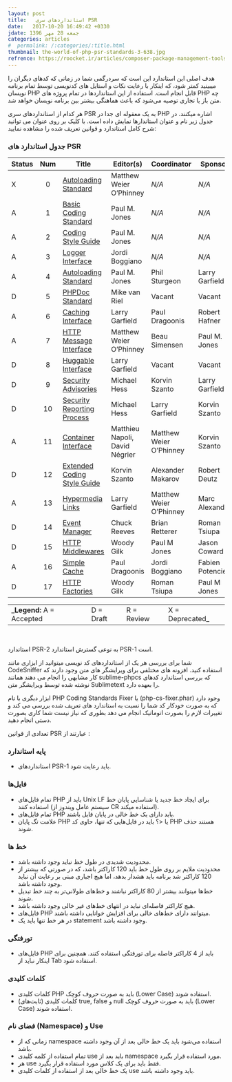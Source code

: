 ```yaml
---
layout: post
title:   استانداردهای سری PSR
date:   2017-10-20 16:49:42 +0330
jdate: جمعه 28 مهر 1396
categories: articles
#  permalink: /:categories/:title.html
thumbnail: the-world-of-php-psr-standards-3-638.jpg
refrence: https://roocket.ir/articles/composer-package-management-tools-and-plugins-in-php
---
```

<p>هدف اصلی این استاندارد این است که سردرگمی شما در زمانی که کدهای دیگران را میبینید کمتر شود، که اینکار با رعایت نکات و استایل های کدنویسی توسط تمام برنامه نویسان PHP قابل انجام است.
استفاده از این استانداردها در تمام پروژه های PHP چه متن باز یا تجاری توصیه می‌شود که باعث هماهنگی بیشتر بین برنامه نویسان خواهد شد.
<p>هر کدام از استانداردهای سری PSR به یک معقوله ای جدا در PHP اشاره میکنند.
در جدول زیر نام و عنوان استاندارها نمایش داده است. با کلیک بر روی عنوان می توانید شرح کامل استاندارد و قوانین تعریف شده را مشاهده نمایید:
</p>


<h3 >جدول استاندارد های PSR</h3>

<div class="responsive-table" >
<table style="direction:ltr">
  <thead>
    <tr>
      <th>Status</th>
      <th style="text-align: center">Num</th>
      <th>Title</th>
      <th>Editor(s)</th>
      <th>Coordinator</th>
      <th>Sponsor</th>
    </tr>
  </thead>
  <tbody>
    <tr>
      <td>X</td>
      <td style="text-align: center">0</td>
      <td><a target="_blank" href="http://www.php-fig.org/psr/psr-0/">Autoloading Standard</a></td>
      <td>Matthew Weier O’Phinney</td>
      <td><em>N/A</em></td>
      <td><em>N/A</em></td>
    </tr>
    <tr>
      <td>A</td>
      <td style="text-align: center">1</td>
      <td><a target="_blank" href="http://www.php-fig.org/psr/psr-1/">Basic Coding Standard</a></td>
      <td>Paul M. Jones</td>
      <td><em>N/A</em></td>
      <td><em>N/A</em></td>
    </tr>
    <tr>
      <td>A</td>
      <td style="text-align: center">2</td>
      <td><a target="_blank" href="http://www.php-fig.org/psr/psr-2/">Coding Style Guide</a></td>
      <td>Paul M. Jones</td>
      <td><em>N/A</em></td>
      <td><em>N/A</em></td>
    </tr>
    <tr>
      <td>A</td>
      <td style="text-align: center">3</td>
      <td><a target="_blank" href="http://www.php-fig.org/psr/psr-3/">Logger Interface</a></td>
      <td>Jordi Boggiano</td>
      <td><em>N/A</em></td>
      <td><em>N/A</em></td>
    </tr>
    <tr>
      <td>A</td>
      <td style="text-align: center">4</td>
      <td><a target="_blank" href="http://www.php-fig.org/psr/psr-4/">Autoloading Standard</a></td>
      <td>Paul M. Jones</td>
      <td>Phil Sturgeon</td>
      <td>Larry Garfield</td>
    </tr>
    <tr>
      <td>D</td>
      <td style="text-align: center">5</td>
      <td><a target="_blank" href="https://github.com/phpDocumentor/fig-standards/tree/master/proposed">PHPDoc Standard</a></td>
      <td>Mike van Riel</td>
      <td>Vacant</td>
      <td>Vacant</td>
    </tr>
    <tr>
      <td>A</td>
      <td style="text-align: center">6</td>
      <td><a target="_blank" href="http://www.php-fig.org/psr/psr-6/">Caching Interface</a></td>
      <td>Larry Garfield</td>
      <td>Paul Dragoonis</td>
      <td>Robert Hafner</td>
    </tr>
    <tr>
      <td>A</td>
      <td style="text-align: center">7</td>
      <td><a target="_blank" href="http://www.php-fig.org/psr/psr-7/">HTTP Message Interface</a></td>
      <td>Matthew Weier O’Phinney</td>
      <td>Beau Simensen</td>
      <td>Paul M. Jones</td>
    </tr>
    <tr>
      <td>D</td>
      <td style="text-align: center">8</td>
      <td><a target="_blank" href="https://github.com/php-fig/fig-standards/blob/master/proposed/psr-8-hug">Huggable Interface</a></td>
      <td>Larry Garfield</td>
      <td>Vacant</td>
      <td>Vacant</td>
    </tr>
    <tr>
      <td>D</td>
      <td style="text-align: center">9</td>
      <td><a target="_blank" href="https://github.com/php-fig/fig-standards/blob/master/proposed/security-disclosure-publication.md">Security Advisories</a></td>
      <td>Michael Hess</td>
      <td>Korvin Szanto</td>
      <td>Larry Garfield</td>
    </tr>
    <tr>
      <td>D</td>
      <td style="text-align: center">10</td>
      <td><a target="_blank" href="https://github.com/php-fig/fig-standards/blob/master/proposed/security-reporting-process.md">Security Reporting Process</a></td>
      <td>Michael Hess</td>
      <td>Larry Garfield</td>
      <td>Korvin Szanto</td>
    </tr>
    <tr>
      <td>A</td>
      <td style="text-align: center">11</td>
      <td><a target="_blank" href="http://www.php-fig.org/psr/psr-11/">Container Interface</a></td>
      <td>Matthieu Napoli, David Négrier</td>
      <td>Matthew Weier O’Phinney</td>
      <td>Korvin Szanto</td>
    </tr>
    <tr>
      <td>D</td>
      <td style="text-align: center">12</td>
      <td><a target="_blank" href="https://github.com/php-fig/fig-standards/blob/master/proposed/extended-coding-style-guide.md">Extended Coding Style Guide</a></td>
      <td>Korvin Szanto</td>
      <td>Alexander Makarov</td>
      <td>Robert Deutz</td>
    </tr>
    <tr>
      <td>A</td>
      <td style="text-align: center">13</td>
      <td><a target="_blank" href="http://www.php-fig.org/psr/psr-13/">Hypermedia Links</a></td>
      <td>Larry Garfield</td>
      <td>Matthew Weier O’Phinney</td>
      <td>Marc Alexander</td>
    </tr>
    <tr>
      <td>D</td>
      <td style="text-align: center">14</td>
      <td><a target="_blank" href="https://github.com/php-fig/fig-standards/blob/master/proposed/event-manager.md">Event Manager</a></td>
      <td>Chuck Reeves</td>
      <td>Brian Retterer</td>
      <td>Roman Tsiupa</td>
    </tr>
    <tr>
      <td>D</td>
      <td style="text-align: center">15</td>
      <td><a target="_blank" href="https://github.com/php-fig/fig-standards/blob/master/proposed/http-middleware">HTTP Middlewares</a></td>
      <td>Woody Gilk</td>
      <td>Paul M Jones</td>
      <td>Jason Coward</td>
    </tr>
    <tr>
      <td>A</td>
      <td style="text-align: center">16</td>
      <td><a target="_blank" href="http://www.php-fig.org/psr/psr-16/">Simple Cache</a></td>
      <td>Paul Dragoonis</td>
      <td>Jordi Boggiano</td>
      <td>Fabien Potencier</td>
    </tr>
    <tr>
      <td>D</td>
      <td style="text-align: center">17</td>
      <td><a target="_blank" href="https://github.com/php-fig/fig-standards/tree/master/proposed/http-factory">HTTP Factories</a></td>
      <td>Woody Gilk</td>
      <td>Roman Tsiupa</td>
      <td>Paul M Jones</td>
    </tr>
  </tbody>
</table></div>

<div class="responsive-table">
<table style="direction:ltr">
  <tbody>
    <tr>
      <td>_<strong>Legend:</strong> A = Accepted</td>
      <td>D = Draft</td>
      <td>R = Review</td>
      <td>X = Deprecated_</td>
    </tr>
  </tbody>
</table></div>


<br>

<p>استاندارد PSR-2 به نوعی گسترش استاندارد PSR-1 است.</p>

<p>شما برای بررسی هر یک از استانداردهای کد نویسی میتوانید از ابزاری مانند CodeSniffer استفاده کنید. افزونه های مختلفی برای ویرایشگر های متن وجود دارند که کار مشابهی را انجام می دهند همانند sublime-phpcs که بررسی استاندارد کدهای نوشته شده توسط ویرایشگر متن Sublimetext را بعهده دارد.</p>

<p>ابزار دیگری با نام&nbsp;PHP&nbsp;Coding Standards Fixer یا (php-cs-fixer.phar) وجود دارد که به صورت خودکار کد شما را نسبت به استاندارد های تعریف شده بررسی می کند و تغییرات لازم را بصورت اتوماتیک انجام می دهد بطوری که نیاز نیست شما کاری بصورت دستی انجام دهید.</p>
<p>
تعدادی از قوانین PSR  عبارتند از :
</p>



<h3>پایه استاندارد</h3>

<p>
<ul>
<li>
استانداردهای PSR-1 باید رعایت شود.
</li>
</ul>
</p>

<h3>فایل‌ها</h3>
<ul>
<li>تمام فایل‌های PHP باید از Unix LF برای ایجاد خط جدید یا شناسایی پایان خط استفاده کنند (سیستم عامل ویندوز از CR استفاده میکند).</li>

<li>تمام فایل‌های PHP باید دارای یک خط خالی در پایان فایل باشند.</li>

<li>علامت تگ پایان PHP یا&nbsp;&lt;؟&nbsp;باید در فایل‌هایی که تنها، حاوی کد PHP هستند حذف شوند.</li>
</ul>
<h3>خط‌ ها</h3>
<ul>
<li>محدودیت شدیدی در طول خط نباید وجود داشته باشد.</li>

<li>محدودیت ملایم بر روی طول خط باید 120 کاراکتر باشد، که در صورتی که بیشتر از 120 کاراکتر شد برنامه باید هشدار بدهد، اما هیچ اجباری مبنی بر رعایت آن نباید وجود داشته باشد.</li>

<li>خط‌ها میتوانند بیشتر از 80 کاراکتر نباشند و خط‌های طولانی‌تر به چند خط تبدیل شوند.</li>

<li>هیچ کاراکتر فاصله‌ای نباید در انتهای خط‌های غیر خالی وجود داشته باشد.</li>

<li>فایل‌های PHP میتوانند دارای خط‌های خالی برای افزایش خوانایی داشته باشند.</li>

<li>در هر خط تنها باید یک statement وجود داشته باشد.</li>
</ul>
<h3>تورفتگی</h3>
<ul>
<li>فایل‌های PHP باید از 4 کاراکتر فاصله برای تورفتگی استفاده کنند. همچنین برای اینکار نباید از Tab استفاده شود.</li>
</ul>
<h3>کلمات کلیدی</h3>
<ul>
<li>کلمات کلیدی PHP باید به صورت حروف کوچک (Lower Case) استفاده شوند.</li>

<li>کلمات کلیدی (ثابت‌های)&nbsp;true,&nbsp;false&nbsp;و&nbsp;null&nbsp;باید به صورت حروف کوچک (Lower Case) استفاده شوند.</li>
</ul>
<h3>فضای نام (Namespace) و Use</h3>
<ul>
<li>زمانی که از&nbsp;namespace&nbsp;استفاده می‌شود باید یک خط خالی بعد از آن وجود داشته باشد.</li>

<li>تمام استفاده از کلمه کلیدی&nbsp;use&nbsp;باید بعد از&nbsp;namespace&nbsp;مورد استفاده قرار بگیرد.</li>

<li>هر&nbsp;use&nbsp;فقط باید برای یک کلاس مورد استفاده قرار بگیرد.</li>

<li>یک خط خالی بعد از استفاده از کلمات کلیدی&nbsp;use&nbsp;باید وجود داشته باشد.</li>
</ul>